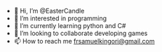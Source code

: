 - 👋 Hi, I’m @EasterCandle
- 👀 I’m interested in programming
- 🌱 I’m currently learning python and C#
- 💞️ I’m looking to collaborate developing games
- 📫 How to reach me frsamuelkingori@gmail.com

<!---
EasterCandle/EasterCandle is a ✨ special ✨ repository because its `README.md` (this file) appears on your GitHub profile.
You can click the Preview link to take a look at your changes.
--->
